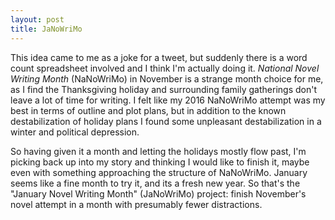 ```yaml
---
layout: post
title: JaNoWriMo
---
```


This idea came to me as a joke for a tweet, but suddenly there is a word count spreadsheet involved and I think I'm actually doing it.
*National Novel Writing Month* (NaNoWriMo) in November is a strange month choice for me, as I find the Thanksgiving holiday and surrounding family
gatherings don't leave a lot of time for writing. I felt like my 2016 NaNoWriMo attempt was my best in terms of outline and plot plans,
but in addition to the known destabilization of holiday plans I found some unpleasant destabilization in a winter and political depression.

So having given it a month and letting the holidays mostly flow past, I'm picking back up into my story and thinking I would like to
finish it, maybe even with something approaching the structure of NaNoWriMo. January seems like a fine month to try it, and its a fresh
new year. So that's the "January Novel Writing Month" (JaNoWriMo) project: finish November's novel attempt in a month with presumably
fewer distractions.
